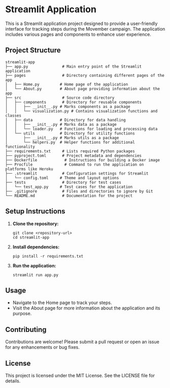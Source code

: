 # Streamlit Application

This is a Streamlit application project designed to provide a user-friendly interface for tracking steps during the Movember campaign. The application includes various pages and components to enhance user experience.

## Project Structure

```
streamlit-app
├── app.py               # Main entry point of the Streamlit application
├── pages                # Directory containing different pages of the app
│   ├── Home.py         # Home page of the application
│   └── About.py        # About page providing information about the app
├── src                  # Source code directory
│   ├── components       # Directory for reusable components
│   │   ├── __init__.py # Marks components as a package
│   │   └── visualization.py # Contains visualization functions and classes
│   ├── data            # Directory for data handling
│   │   ├── __init__.py # Marks data as a package
│   │   └── loader.py   # Functions for loading and processing data
│   └── utils           # Directory for utility functions
│       ├── __init__.py # Marks utils as a package
│       └── helpers.py  # Helper functions for additional functionality
├── requirements.txt     # Lists required Python packages
├── pyproject.toml       # Project metadata and dependencies
├── Dockerfile            # Instructions for building a Docker image
├── Procfile              # Command to run the application on platforms like Heroku
├── .streamlit           # Configuration settings for Streamlit
│   └── config.toml     # Theme and layout options
├── tests                # Directory for test cases
│   └── test_app.py     # Test cases for the application
├── .gitignore           # Files and directories to ignore by Git
└── README.md            # Documentation for the project
```

## Setup Instructions

1. **Clone the repository:**
   ```
   git clone <repository-url>
   cd streamlit-app
   ```

2. **Install dependencies:**
   ```
   pip install -r requirements.txt
   ```

3. **Run the application:**
   ```
   streamlit run app.py
   ```

## Usage

- Navigate to the Home page to track your steps.
- Visit the About page for more information about the application and its purpose.

## Contributing

Contributions are welcome! Please submit a pull request or open an issue for any enhancements or bug fixes.

## License

This project is licensed under the MIT License. See the LICENSE file for details.